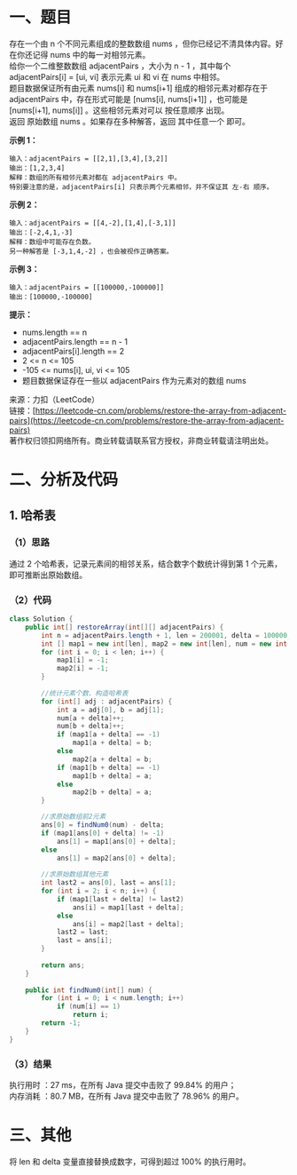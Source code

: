 # 一、题目
存在一个由 n 个不同元素组成的整数数组 nums ，但你已经记不清具体内容。好在你还记得 nums 中的每一对相邻元素。    
给你一个二维整数数组 adjacentPairs ，大小为 n - 1 ，其中每个 adjacentPairs[i] = [ui, vi] 表示元素 ui 和 vi 在 nums 中相邻。    
题目数据保证所有由元素 nums[i] 和 nums[i+1] 组成的相邻元素对都存在于 adjacentPairs 中，存在形式可能是 [nums[i], nums[i+1]] ，也可能是 [nums[i+1], nums[i]] 。这些相邻元素对可以 按任意顺序 出现。     
返回 原始数组 nums 。如果存在多种解答，返回 其中任意一个 即可。    
    
**示例 1：**     
```
输入：adjacentPairs = [[2,1],[3,4],[3,2]]
输出：[1,2,3,4]
解释：数组的所有相邻元素对都在 adjacentPairs 中。
特别要注意的是，adjacentPairs[i] 只表示两个元素相邻，并不保证其 左-右 顺序。
```
**示例 2：**     
```
输入：adjacentPairs = [[4,-2],[1,4],[-3,1]]
输出：[-2,4,1,-3]
解释：数组中可能存在负数。
另一种解答是 [-3,1,4,-2] ，也会被视作正确答案。
```
**示例 3：**    
```
输入：adjacentPairs = [[100000,-100000]]
输出：[100000,-100000]
```
   
**提示：**    
- nums.length == n
- adjacentPairs.length == n - 1
- adjacentPairs[i].length == 2
- 2 <= n <= 105
- -105 <= nums[i], ui, vi <= 105
- 题目数据保证存在一些以 adjacentPairs 作为元素对的数组 nums
     
来源：力扣（LeetCode）     
链接：[https://leetcode-cn.com/problems/restore-the-array-from-adjacent-pairs](https://leetcode-cn.com/problems/restore-the-array-from-adjacent-pairs)     
著作权归领扣网络所有。商业转载请联系官方授权，非商业转载请注明出处。    
# 二、分析及代码    
## 1. 哈希表
### （1）思路
通过 2 个哈希表，记录元素间的相邻关系，结合数字个数统计得到第 1 个元素，即可推断出原始数组。    
### （2）代码
```java
class Solution {
    public int[] restoreArray(int[][] adjacentPairs) {
        int n = adjacentPairs.length + 1, len = 200001, delta = 100000;
        int [] map1 = new int[len], map2 = new int[len], num = new int[len], ans = new int[n];
        for (int i = 0; i < len; i++) {
            map1[i] = -1;
            map2[i] = -1;
        }
                
        //统计元素个数、构造哈希表
        for (int[] adj : adjacentPairs) {
            int a = adj[0], b = adj[1];
            num[a + delta]++;
            num[b + delta]++;
            if (map1[a + delta] == -1)
                map1[a + delta] = b;
            else
                map2[a + delta] = b;
            if (map1[b + delta] == -1)
                map1[b + delta] = a;
            else
                map2[b + delta] = a;
        }

        //求原始数组前2元素
        ans[0] = findNum0(num) - delta;
        if (map1[ans[0] + delta] != -1)
            ans[1] = map1[ans[0] + delta];
        else
            ans[1] = map2[ans[0] + delta];
        
        //求原始数组其他元素
        int last2 = ans[0], last = ans[1];
        for (int i = 2; i < n; i++) {
            if (map1[last + delta] != last2)
                ans[i] = map1[last + delta];
            else
                ans[i] = map2[last + delta];
            last2 = last;
            last = ans[i];
        }
        
        return ans;
    }
    
    public int findNum0(int[] num) {
        for (int i = 0; i < num.length; i++)
            if (num[i] == 1)
                return i;
        return -1;
    }
}
```
### （3）结果
执行用时 ：27 ms，在所有 Java 提交中击败了 99.84% 的用户；    
内存消耗 ：80.7 MB，在所有 Java 提交中击败了 78.96% 的用户。      
# 三、其他
将 len 和 delta 变量直接替换成数字，可得到超过 100% 的执行用时。  
